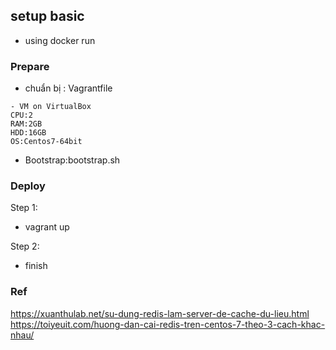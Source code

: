 ## setup basic
- using docker run

### Prepare
- chuẩn bị : Vagrantfile
```console
- VM on VirtualBox
CPU:2
RAM:2GB
HDD:16GB
OS:Centos7-64bit
```
- Bootstrap:bootstrap.sh

### Deploy
Step 1:
- vagrant up

Step 2:
- finish

### Ref
https://xuanthulab.net/su-dung-redis-lam-server-de-cache-du-lieu.html
https://toiyeuit.com/huong-dan-cai-redis-tren-centos-7-theo-3-cach-khac-nhau/
